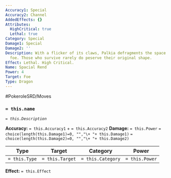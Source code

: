 ```yaml
---
Accuracy1: Special
Accuracy2: Channel
AddedEffects: {}
Attributes:
  HighCritical: true
  Lethal: true
Category: Special
Damage1: Special
Damage2: ''
Description: With a flicker of its claws, Palkia defragments the space around its
  foe. Those who survive rarely do peserve their original shape.
Effect: Lethal. High Critical.
Name: Spacial Rend
Power: 4
Target: Foe
Type: Dragon
---
```


#PokeroleSRD/Moves

### `= this.name`
*`= this.Description`*

**Accuracy:** `= this.Accuracy1` + `= this.Accuracy2`
**Damage:** `= this.Power` `= choice(length(this.Damage1)=0, "","\+ "+ this.Damage1)` `= choice(length(this.Damage2)=0, "","\+ "+ this.Damage2)`

| Type          | Target          | Category          | Power          |
| ------------- | --------------- | ----------------  | -------------- |
| `= this.Type` | `= this.Target` | `= this.Category` | `= this.Power` | 

**Effect:** `= this.Effect`